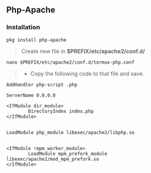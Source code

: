 ## Php-Apache

### Installation
```
pkg install php-apache
```
> Create new file in __$PREFIX/etc/apache2/conf.d/__
```
nano $PREFIX/etc/apache2/conf.d/tormux-php.conf
```
>* Copy the following code to that file and save.
```
AddHandler php-script .php

ServerName 0.0.0.0

<IfModule dir_module>
        DirectoryIndex index.php
</IfModule>


LoadModule php_module libexec/apache2/libphp.so


<IfModule !mpm_worker_module>
        LoadModule mpm_prefork_module libexec/apache2/mod_mpm_prefork.so
</IfModule>
```
